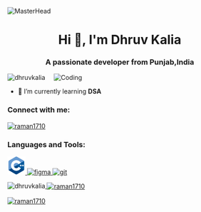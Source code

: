 ![MasterHead](https://codinginfinite.com/wp-content/uploads/2018/12/0KXuX_V54FKpK-wsX.gif)
<h1 align="center">Hi 👋, I'm Dhruv Kalia</h1>
<h3 align="center">A passionate developer from Punjab,India</h3>
<img align="right" alt="Coding" width="400" src="https://www.google.com/url?sa=i&url=https%3A%2F%2Foutlane.co%2Fnow%2Fnew-shot-programmer-animation%2F&psig=AOvVaw1dHxtCB_eDpPIO7l_Xvv6D&ust=1716472859337000&source=images&cd=vfe&opi=89978449&ved=0CBEQjRxqFwoTCMi12_K1oYYDFQAAAAAdAAAAABAP">


<p align="left"> <img src="https://komarev.com/ghpvc/?username=raman1710&label=Profile%20views&color=0e75b6&style=flat" alt="dhruvkalia" /> </p>

- 🌱 I’m currently learning **DSA**

<h3 align="left">Connect with me:</h3>
<p align="left">
<a href="https://www.linkedin.com/in/dhruv-kalia-6828ab22a/" target="blank"><img align="center" src="https://raw.githubusercontent.com/rahuldkjain/github-profile-readme-generator/master/src/images/icons/Social/linked-in-alt.svg" alt="raman1710" height="30" width="40" /></a>
<!-- <a href="https://hashnode.com/@raman1710" target="blank"><img align="center" src="https://raw.githubusercontent.com/rahuldkjain/github-profile-readme-generator/master/src/images/icons/Social/hashnode.svg" alt="@raman1710" height="30" width="40" /></a>
<a href="https://auth.geeksforgeeks.org/user/sainiramandeep1710" target="blank"><img align="center" src="https://raw.githubusercontent.com/rahuldkjain/github-profile-readme-generator/master/src/images/icons/Social/geeks-for-geeks.svg" alt="sainiramandeep1710" height="30" width="40" /></a> -->
</p>

<h3 align="left">Languages and Tools:</h3>
<p align="left"> <a href="https://www.w3schools.com/cpp/" target="_blank" rel="noreferrer"> <img src="https://raw.githubusercontent.com/devicons/devicon/master/icons/cplusplus/cplusplus-original.svg" alt="cplusplus" width="40" height="40"/> </a> <a href="https://www.figma.com/" target="_blank" rel="noreferrer"> <img src="https://www.vectorlogo.zone/logos/figma/figma-icon.svg" alt="figma" width="40" height="40"/> </a> <a href="https://git-scm.com/" target="_blank" rel="noreferrer"> <img src="https://www.vectorlogo.zone/logos/git-scm/git-scm-icon.svg" alt="git" width="40" height="40"/> </a> <a href="https://www.linux.org/" target="_blank" rel="noreferrer"> 

<p><img align="left" src="https://github-readme-stats.vercel.app/api/top-langs?username=dhruvkalia&show_icons=true&locale=en&layout=compact" alt="dhruvkalia" /></p>

<p>&nbsp;<img align="center" src="https://github-readme-stats.vercel.app/api?username=raman1710&show_icons=true&locale=en" alt="raman1710" /></p>

<p><img align="center" src="https://github-readme-streak-stats.herokuapp.com/?user=raman1710&" alt="raman1710" /></p>
